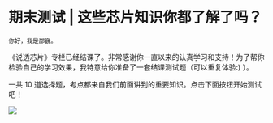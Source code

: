 # 期末测试 | 这些芯片知识你都了解了吗？

    你好，我是邵巍。

《说透芯片》专栏已经结课了。非常感谢你一直以来的认真学习和支持！为了帮你检验自己的学习效果，我特意给你准备了一套结课测试题（可以重复体验:) ）。

一共 10 道选择题，考点都来自我们前面讲到的重要知识。点击下面按钮开始测试吧！

[![](https://static001.geekbang.org/resource/image/28/a4/28d1be62669b4f3cc01c36466bf811a4.png?wh=1142*201)](http://time.geekbang.org/quiz/intro?act_id=1411&exam_id=3581)
    